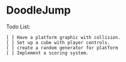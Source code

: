 # DoodleJump
  Todo List:
  
    [ ] Have a platform graphic with collision. 
    [ ] Set up a cube with player controls.
    [ ] create a random generator for platform
    [ ] Implement a scoring system.
